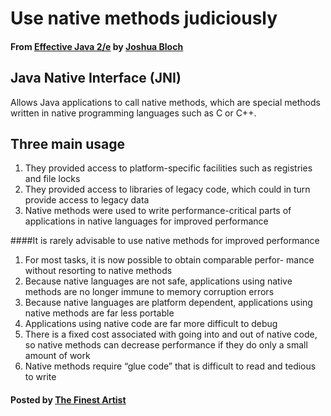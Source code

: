 # Use native methods judiciously#### From <u>[Effective Java 2/e](https://books.google.co.kr/books/about/Effective_Java.html?id=ka2VUBqHiWkC&hl=en)</u> by <u>[Joshua Bloch](https://en.wikipedia.org/wiki/Joshua_Bloch)</u>## Java Native Interface (JNI)Allows Java applications to call native methods, which are special methods written in native programming languages such as C or C++.## Three main usage1. They provided access to platform-specific facilities such as registries and file locks2. They provided access to libraries of legacy code, which could in turn provide access to legacy data3. Native methods were used to write performance-critical parts of applications in native languages for improved performance####It is rarely advisable to use native methods for improved performance1. For most tasks, it is now possible to obtain comparable perfor- mance without resorting to native methods2. Because native languages are not safe, applications using native methods are no longer immune to memory corruption errors3. Because native languages are platform dependent, applications using native methods are far less portable4. Applications using native code are far more difficult to debug5. There is a fixed cost associated with going into and out of native code, so native methods can decrease performance if they do only a small amount of work6. Native methods require “glue code” that is difficult to read and tedious to write#### Posted by <u>[The Finest Artist](http://thefinestartist.com)